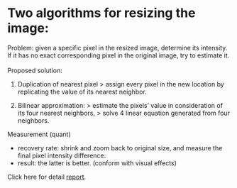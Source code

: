 # Two algorithms for resizing the image:
Problem: given a specific pixel in the resized image, determine its intensity. If it has no exact corresponding pixel in the original image, try to estimate it.
<br/><br/>Proposed solution:
  1. Duplication of nearest pixel
    > assign every pixel in the new location by replicating the value of its nearest neighbor.
  
  2. Bilinear approximation:
    > estimate the pixels’ value in consideration of its four nearest neighbors,
    > solve 4 linear equation generated from four neighbors.
  
Measurement (quant)
  * recovery rate: shrink and zoom back to original size, and measure the final pixel intensity difference.
  * result: the latter is better. (conform with visual effects)

Click here for detail [report](https://github.com/luzhoutao/Digital-image-processing/files/721851/report.pdf).
